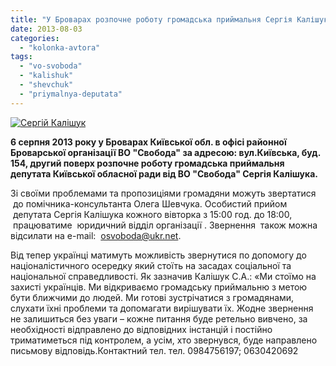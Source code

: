 ```yaml
---
title: "У Броварах розпочне роботу громадська приймальня Сергія Калішука"
date: 2013-08-03
categories: 
  - "kolonka-avtora"
tags: 
  - "vo-svoboda"
  - "kalishuk"
  - "shevchuk"
  - "priymalnya-deputata"
---
```


[![Сергій Калішук](https://mpz.brovary.org/wp-content/uploads/2013/08/240x180n_photo_ba0a94e8f24af9123e3998f28b41ac0c.jpg)](https://mpz.brovary.org/wp-content/uploads/2013/08/240x180n_photo_ba0a94e8f24af9123e3998f28b41ac0c.jpg)

**6 серпня 2013 року у Броварах Київської обл. в офісі районної Броварської організації ВО "Свобода" за адресою: вул.Київська, буд. 154, другий поверх розпочне роботу громадська приймальня депутата Київської обласної ради від ВО "Свобода" Сергія Калішука.**

Зі своїми проблемами та пропозиціями громадяни можуть звертатися  до помічника-консультанта Олега Шевчука. Особистий прийом  депутата Сергія Калішука кожного вівторка з 15:00 год. до 18:00,  працюватиме  юридичний відділ організації . Звернення  також можна відсилати на e-mail:  osvoboda@ukr.net.

Від тепер українці матимуть можливість звернутися по допомогу до націоналістичного осередку який стоїть на засадах соціальної та національної справедливості. Як зазначив Калішук С.А.: «Ми стоїмо на захисті українців. Ми відкриваємо громадську приймальню з метою бути ближчими до людей. Ми готові зустрічатися з громадянами, слухати їхні проблеми та допомагати вирішувати їх. Жодне звернення не залишиться без уваги – кожне питання буде ретельно вивчено, за необхідності відправлено до відповідних інстанцій і постійно триматиметься під контролем, а усім, хто звернувся, буде направлено письмову відповідь.Контактний тел. тел. 0984756197; 0630420692
